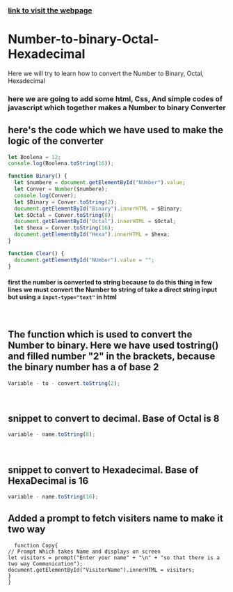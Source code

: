 ### [link to visit the webpage](https://shaik-mohd-huzaifa.github.io/Number-to-binary-Octal-Hexadecimal/)

# Number-to-binary-Octal-Hexadecimal

Here we will try to learn how to convert the Number to Binary, Octal, Hexadecimal

### here we are going to add some html, Css, And simple codes of javascript which together makes a Number to binary Converter

## here's the code which we have used to make the logic of the converter

```javascript
let Boolena = 12;
console.log(Boolena.toString(16));

function Binary() {
  let $numbere = document.getElementById("NUmber").value;
  let Conver = Number($numbere);
  console.log(Conver);
  let $Binary = Conver.toString(2);
  document.getElementById("Binary").innerHTML = $Binary;
  let $Octal = Conver.toString(8);
  document.getElementById("Octal").innerHTML = $Octal;
  let $hexa = Conver.toString(16);
  document.getElementById("Hexa").innerHTML = $hexa;
}

function Clear() {
  document.getElementById("NUmber").value = "";
}
```

#### first the number is converted to string because to do this thing in few lines we must convert the Number to string of take a direct string input but using a <code>input-type="text"</code> in html

<br>

## The function which is used to convert the Number to binary. Here we have used tostring() and filled number "2" in the brackets, because the binary number has a of base 2

```javascript
Variable - to - convert.toString(2);
```

<br>

## snippet to convert to decimal. Base of Octal is 8

```javascript
variable - name.toString(8);
```

<br>

## snippet to convert to Hexadecimal. Base of HexaDecimal is 16

```javascript
variable - name.toString(16);
```

## Added a prompt to fetch visiters name to make it two way

```javascript{
  function Copy{
// Prompt Which takes Name and displays on screen
let visitors = prompt("Enter your name" + "\n" + "so that there is a two way Communication");
document.getElementById("VisiterName").innerHTML = visitors;
}
}
```
